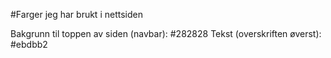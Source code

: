 #Farger jeg har brukt i nettsiden

Bakgrunn til toppen av siden (navbar): #282828
Tekst (overskriften øverst):           #ebdbb2
